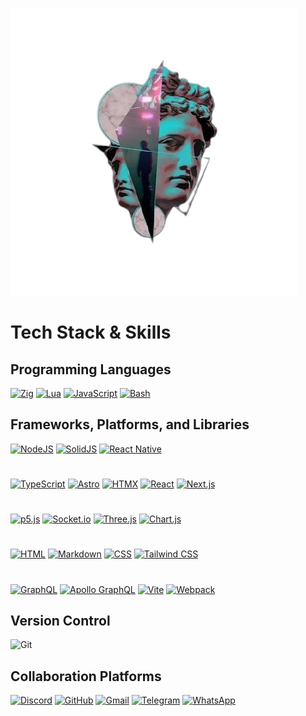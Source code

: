![_.jpeg](/_.jpeg)
# Tech Stack & Skills


## Programming Languages

[![Zig](https://img.shields.io/badge/Zig-F7A41D?style=for-the-badge&logo=zig&logoColor=fff)](#)
[![Lua](https://img.shields.io/badge/Lua-%232C2D72?style=for-the-badge&logo=lua&logoColor=white)](#)
[![JavaScript](https://img.shields.io/badge/JavaScript-F7DF1E?style=for-the-badge&logo=javascript&logoColor=000)](#)
[![Bash](https://img.shields.io/badge/Bash-4EAA25?style=for-the-badge&logo=gnubash&logoColor=fff)](#)

## Frameworks, Platforms, and Libraries

[![NodeJS](https://img.shields.io/badge/Node.js-6DA55F?style=for-the-badge&logo=node.js&logoColor=white)](#)
[![SolidJS](https://img.shields.io/badge/SolidJS-2c4f7c?style=for-the-badge&logo=solid&logoColor=c8c9cb)](#)
[![React Native](https://img.shields.io/badge/react_native-%2320232a?style=for-the-badge&logo=react&logoColor=%2361DAFB)](#)

#

[![TypeScript](https://img.shields.io/badge/TypeScript-3178C6?style=for-the-badge&logo=typescript&logoColor=fff)](#)
[![Astro](https://img.shields.io/badge/Astro-BC52EE?style=for-the-badge&logo=astro&logoColor=fff)](#)
[![HTMX](https://img.shields.io/badge/HTMX-36C?style=for-the-badge&logo=htmx&logoColor=fff)](#)
[![React](https://img.shields.io/badge/react-%2320232a?style=for-the-badge&logo=react&logoColor=%2361DAFB)](#)
[![Next.js](https://img.shields.io/badge/Next-black?style=for-the-badge&logo=next.js&logoColor=white)](#)

#

[![p5.js](https://img.shields.io/badge/p5.js-ED225D?style=for-the-badge&logo=p5.js&logoColor=FFFFFF)](#)
[![Socket.io](https://img.shields.io/badge/Socket.io-black?style=for-the-badge&logo=socket.io&badgeColor=010101)](#)
[![Three.js](https://img.shields.io/badge/threejs-black?style=for-the-badge&logo=three.js&logoColor=white)](#)
[![Chart.js](https://img.shields.io/badge/chart.js-F5788D?style=for-the-badge&logo=chart.js&logoColor=white)](#)

#

[![HTML](https://img.shields.io/badge/HTML-%23E34F26?style=for-the-badge&logo=html5&logoColor=white)](#)
[![Markdown](https://img.shields.io/badge/Markdown-%23000000?style=for-the-badge&logo=markdown&logoColor=white)](#)
[![CSS](https://img.shields.io/badge/CSS-1572B6?style=for-the-badge&logo=css3&logoColor=fff)](#)
[![Tailwind CSS](https://img.shields.io/badge/tailwindcss-%2338B2AC?style=for-the-badge&logo=tailwind-css&logoColor=white)](#)

#

[![GraphQL](https://img.shields.io/badge/-GraphQL-E10098?style=for-the-badge&logo=graphql&logoColor=white)](#)
[![Apollo GraphQL](https://img.shields.io/badge/-ApolloGraphQL-311C87?style=for-the-badge&logo=apollo-graphql)](#)
[![Vite](https://img.shields.io/badge/vite-%23646CFF?style=for-the-badge&logo=vite&logoColor=white)](#)
[![Webpack](https://img.shields.io/badge/webpack-%238DD6F9?style=for-the-badge&logo=webpack&logoColor=black)](#)

## Version Control

![Git](https://img.shields.io/badge/git-%23F05033.svg?style=for-the-badge&logo=git&logoColor=white)

## Collaboration Platforms

[![Discord](https://img.shields.io/badge/Discord-%235865F2?style=for-the-badge&logo=discord&logoColor=white)](#)
[![GitHub](https://img.shields.io/badge/GitHub-%23121011?style=for-the-badge&logo=github&logoColor=white)](#)
[![Gmail](https://img.shields.io/badge/Gmail-D14836?style=for-the-badge&logo=gmail&logoColor=white)](#)
[![Telegram](https://img.shields.io/badge/Telegram-2CA5E0?style=for-the-badge&logo=telegram&logoColor=white)](#)
[![WhatsApp](https://img.shields.io/badge/WhatsApp-25D366?style=for-the-badge&logo=whatsapp&logoColor=white)](#)
